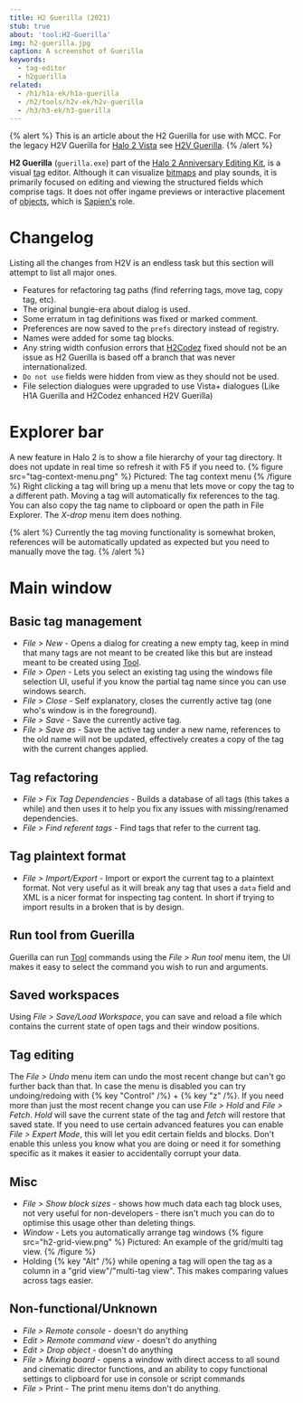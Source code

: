 ```yaml
---
title: H2 Guerilla (2021)
stub: true
about: 'tool:H2-Guerilla'
img: h2-guerilla.jpg
caption: A screenshot of Guerilla
keywords:
  - tag-editor
  - h2guerilla
related:
  - /h1/h1a-ek/h1a-guerilla
  - /h2/tools/h2v-ek/h2v-guerilla
  - /h3/h3-ek/h3-guerilla
---
```

{% alert %}
This is an article about the H2 Guerilla for use with MCC. For the legacy H2V Guerilla for [Halo 2 Vista](~h2) see [H2V Guerilla](~h2v-guerilla).
{% /alert %}

**H2 Guerilla** (`guerilla.exe`)  part of the [Halo 2 Anniversary Editing Kit](~H2-EK), is a visual [tag](~tags) editor. Although it can visualize [bitmaps](~bitmap) and play sounds, it is primarily focused on editing and viewing the structured fields which comprise tags. It does not offer ingame previews or interactive placement of [objects](~object), which is [Sapien's](~h2-sapien) role.

# Changelog
Listing all the changes from H2V is an endless task but this section will attempt to list all major ones.
- Features for refactoring tag paths (find referring tags, move tag, copy tag, etc).
- The original bungie-era about dialog is used.
- Some erratum in tag definitions was fixed or marked comment.
- Preferences are now saved to the `prefs` directory instead of registry.
- Names were added for some tag blocks.
- Any string width confusion errors that [H2Codez](~) fixed should not be an issue as H2 Guerilla is based off a branch that was never internationalized.
- `Do not use` fields were hidden from view as they should not be used.
- File selection dialogues were upgraded to use Vista+ dialogues (Like H1A Guerilla and H2Codez enhanced H2V Guerilla)


# Explorer bar
A new feature in Halo 2 is to show a file hierarchy of your tag directory. It does not update in real time so refresh it with F5 if you need to.
{% figure src="tag-context-menu.png" %}
Pictured: The tag context menu
{% /figure %}
Right clicking a tag will bring up a menu that lets move or copy the tag to a different path. Moving a tag will automatically fix references to the tag.
You can also copy the tag name to clipboard or open the path in File Explorer. The *X-drop* menu item does nothing.

{% alert %}
Currently the tag moving functionality is somewhat broken, references will be automatically updated as expected but you need to manually move the tag.
{% /alert %}

# Main window
## Basic tag management
- _File > New_ - Opens a dialog for creating a new empty tag, keep in mind that many tags are not meant to be created like this but are instead meant to be created using [Tool](~h2-tool).
- _File > Open_ - Lets you select an existing tag using the windows file selection UI, useful if you know the partial tag name since you can use windows search.
- _File > Close_ - Self explanatory, closes the currently active tag (one who's window is in the foreground).
- _File > Save_ - Save the currently active tag.
- _File > Save as_ - Save the active tag under a new name, references to the old name will not be updated, effectively creates a copy of the tag with the current changes applied.

## Tag refactoring
- _File > Fix Tag Dependencies_ - Builds a database of all tags (this takes a while) and then uses it to help you fix any issues with missing/renamed dependencies.
- _File > Find referent tags_ - Find tags that refer to the current tag.

## Tag plaintext format
- _File > Import/Export_ - Import or export the current tag to a plaintext format. Not very useful as it will break any tag that uses a `data` field and XML is a nicer format for inspecting tag content. In short if trying to import results in a broken that is by design.

## Run tool from Guerilla
Guerilla can run [Tool](~h2-tool) commands using the *File > Run tool* menu item, the UI makes it easy to select the command you wish to run and arguments.

## Saved workspaces
Using _File > Save/Load Workspace_, you can save and reload a file which contains the current state of open tags and their window positions.

## Tag editing
The _File > Undo_ menu item can undo the most recent change but can't go further back than that. In case the menu is disabled you can try undoing/redoing with {% key "Control" /%} + {% key "z" /%}. If you need more than just the most recent change you can use _File > Hold_ and _File > Fetch_. *Hold* will save the current state of the tag and *fetch* will restore that saved state.
If you need to use certain advanced features you can enable _File > Expert Mode_, this will let you edit certain fields and blocks. Don't enable this unless you know what you are doing or need it for something specific as it makes it easier to accidentally corrupt your data.

## Misc
- *File > Show block sizes* - shows how much data each tag block uses, not very useful for non-developers - there isn't much you can do to optimise this usage other than deleting things.
- *Window* - Lets you automatically arrange tag windows
{% figure src="h2-grid-view.png" %}
Pictured: An example of the grid/multi tag view.
{% /figure %}
- Holding {% key "Alt" /%} while opening a tag will open the tag as a column in a "grid view"/"multi-tag view". This makes comparing values across tags easier. 

## Non-functional/Unknown
- _File > Remote console_ - doesn't do anything
- _Edit > Remote command view_ - doesn't do anything
- _Edit > Drop object_ - doesn't do anything
- _File > Mixing board_ - opens a window with direct access to all sound and cinematic director functions, and an ability to copy functional settings to clipboard for use in console or script commands
- _File_ > Print - The print menu items don't do anything.
